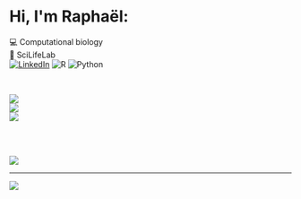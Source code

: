 # Hi, I'm Raphaël:
💻 Computational biology <br>
🌱 SciLifeLab <br>
[![LinkedIn](https://img.shields.io/badge/LinkedIn-%230077B5.svg?logo=linkedin&logoColor=white)](https://linkedin.com/in/raphael-mauron) 
![R](https://img.shields.io/badge/r-%23276DC3.svg?style=for-the-badge&logo=r&logoColor=white) ![Python](https://img.shields.io/badge/python-3670A0?style=for-the-badge&logo=python&logoColor=ffdd54)

<br>

![](https://github-readme-stats.vercel.app/api?username=rmauron&theme=shadow_green&hide_border=true&include_all_commits=false&count_private=false)<br/>
![](https://nirzak-streak-stats.vercel.app/?user=rmauron&theme=shadow_green&hide_border=true)<br/>
![](https://github-readme-stats.vercel.app/api/top-langs/?username=rmauron&theme=shadow_green&hide_border=true&include_all_commits=false&count_private=false&layout=compact)

<br><br>

![](https://github-contributor-stats.vercel.app/api?username=rmauron&limit=5&theme=shadow_green&combine_all_yearly_contributions=true)

---
[![](https://visitcount.itsvg.in/api?id=rmauron&icon=2&color=3)](https://visitcount.itsvg.in)
